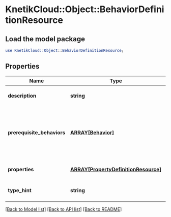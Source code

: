 # KnetikCloud::Object::BehaviorDefinitionResource

## Load the model package
```perl
use KnetikCloud::Object::BehaviorDefinitionResource;
```

## Properties
Name | Type | Description | Notes
------------ | ------------- | ------------- | -------------
**description** | **string** | Description of the behavior | [optional] 
**prerequisite_behaviors** | [**ARRAY[Behavior]**](Behavior.md) | Pre-requisite behaviors that an item must have in order to also have this behavior | [optional] 
**properties** | [**ARRAY[PropertyDefinitionResource]**](PropertyDefinitionResource.md) | Configurable properties of the behavior | 
**type_hint** | **string** | The behavior type | 

[[Back to Model list]](../README.md#documentation-for-models) [[Back to API list]](../README.md#documentation-for-api-endpoints) [[Back to README]](../README.md)


